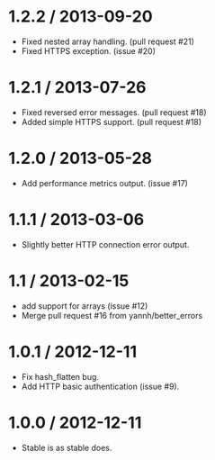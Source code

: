 1.2.2 / 2013-09-20
==================

 * Fixed nested array handling. (pull request #21)
 * Fixed HTTPS exception. (issue #20)

1.2.1 / 2013-07-26
==================

 * Fixed reversed error messages. (pull request #18)
 * Added simple HTTPS support. (pull request #18)

1.2.0 / 2013-05-28
==================

 * Add performance metrics output. (issue #17)

1.1.1 / 2013-03-06
==================

 * Slightly better HTTP connection error output.

1.1 / 2013-02-15 
==================

  * add support for arrays (issue #12)
  * Merge pull request #16 from yannh/better_errors

1.0.1 / 2012-12-11 
==================

  * Fix hash_flatten bug.
  * Add HTTP basic authentication (issue #9).

1.0.0 / 2012-12-11 
==================

 * Stable is as stable does.
